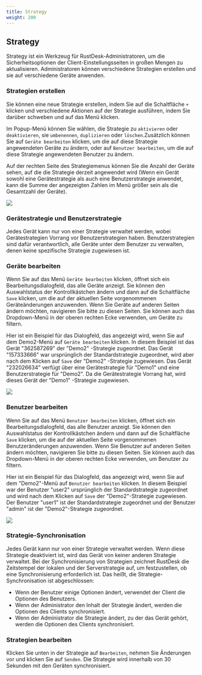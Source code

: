 ```yaml
---
title: Strategy
weight: 200
---
```


## Strategy

Strategy ist ein Werkzeug für RustDesk-Administratoren, um die Sicherheitsoptionen der Client-Einstellungsseiten in großen Mengen zu aktualisieren. Administratoren können verschiedene Strategien erstellen und sie auf verschiedene Geräte anwenden.

### Strategien erstellen

Sie können eine neue Strategie erstellen, indem Sie auf die Schaltfläche `+` klicken und verschiedene Aktionen auf der Strategie ausführen, indem Sie darüber schweben und auf das Menü klicken. 

Im Popup-Menü können Sie wählen, die Strategie zu `aktivieren` oder `deaktivieren`, sie `umbenennen`, `duplizieren` oder `löschen`.Zusätzlich können Sie auf `Geräte bearbeiten` klicken, um die auf diese Strategie angewendeten Geräte zu ändern, oder auf `Benutzer bearbeiten`, um die auf diese Strategie angewendeten Benutzer zu ändern.

Auf der rechten Seite des Strategiemenus können Sie die Anzahl der Geräte sehen, auf die die Strategie derzeit angewendet wird (Wenn ein Gerät sowohl eine Gerätestrategie als auch eine Benutzerstrategie anwendet, kann die Summe der angezeigten Zahlen im Menü größer sein als die Gesamtzahl der Geräte).

![](/docs/en/self-host/pro/strategy/images/strategy_menu.png)

### Gerätestrategie und Benutzerstrategie

Jedes Gerät kann nur von einer Strategie verwaltet werden, wobei Gerätestrategien Vorrang vor Benutzerstrategien haben. Benutzerstrategien sind dafür verantwortlich, alle Geräte unter dem Benutzer zu verwalten, denen keine spezifische Strategie zugewiesen ist.

### Geräte bearbeiten

Wenn Sie auf das Menü `Geräte bearbeiten` klicken, öffnet sich ein Bearbeitungsdialogfeld, das alle Geräte anzeigt. Sie können den Auswahlstatus der Kontrollkästchen ändern und dann auf die Schaltfläche `Save` klicken, um die auf der aktuellen Seite vorgenommenen Geräteänderungen anzuwenden. Wenn Sie Geräte auf anderen Seiten ändern möchten, navigieren Sie bitte zu diesen Seiten. Sie können auch das Dropdown-Menü in der oberen rechten Ecke verwenden, um Geräte zu filtern.

Hier ist ein Beispiel für das Dialogfeld, das angezeigt wird, wenn Sie auf dem Demo2-Menü auf `Geräte bearbeiten` klicken. In diesem Beispiel ist das Gerät "362587269" der "Demo2" -Strategie zugeordnet. Das Gerät "157333666" war ursprünglich der Standardstrategie zugeordnet, wird aber nach dem Klicken auf `Save` der "Demo2" -Strategie zugewiesen. Das Gerät "232026634" verfügt über eine Gerätestrategie für "Demo1" und eine Benutzerstrategie für "Demo2". Da die Gerätestrategie Vorrang hat, wird dieses Gerät der "Demo1" -Strategie zugewiesen.

![](/docs/en/self-host/pro/strategy/images/edit_devices.png)


### Benutzer bearbeiten

Wenn Sie auf das Menü `Benutzer bearbeiten` klicken, öffnet sich ein Bearbeitungsdialogfeld, das alle Benutzer anzeigt. Sie können den Auswahlstatus der Kontrollkästchen ändern und dann auf die Schaltfläche `Save` klicken, um die auf der aktuellen Seite vorgenommenen Benutzeränderungen anzuwenden. Wenn Sie Benutzer auf anderen Seiten ändern möchten, navigieren Sie bitte zu diesen Seiten. Sie können auch das Dropdown-Menü in der oberen rechten Ecke verwenden, um Benutzer zu filtern.

Hier ist ein Beispiel für das Dialogfeld, das angezeigt wird, wenn Sie auf dem "Demo2"-Menü auf `Benutzer bearbeiten` klicken. In diesem Beispiel war der Benutzer "user2" ursprünglich der Standardstrategie zugeordnet und wird nach dem Klicken auf `Save` der "Demo2"-Strategie zugewiesen. Der Benutzer "user1" ist der Standardstrategie zugeordnet und der Benutzer "admin" ist der "Demo2"-Strategie zugeordnet.

![](/docs/en/self-host/pro/strategy/images/edit_users.png)

### Strategie-Synchronisation

Jedes Gerät kann nur von einer Strategie verwaltet werden. Wenn diese Strategie deaktiviert ist, wird das Gerät von keiner anderen Strategie verwaltet. Bei der Synchronisierung von Strategien zeichnet RustDesk die Zeitstempel der lokalen und der Serverstrategie auf, um festzustellen, ob eine Synchronisierung erforderlich ist. Das heißt, die Strategie-Synchronisation ist abgeschlossen:

* Wenn der Benutzer einige Optionen ändert, verwendet der Client die Optionen des Benutzers.
* Wenn der Administrator den Inhalt der Strategie ändert, werden die Optionen des Clients synchronisiert.
* Wenn der Administrator die Strategie ändert, zu der das Gerät gehört, werden die Optionen des Clients synchronisiert.

### Strategien bearbeiten

Klicken Sie unten in der Strategie auf `Bearbeiten`, nehmen Sie Änderungen vor und klicken Sie auf `Senden`. Die Strategie wird innerhalb von 30 Sekunden mit den Geräten synchronisiert.
